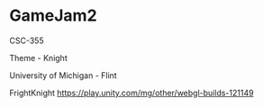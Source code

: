
# GameJam2
 CSC-355
 
 Theme - Knight
 
 University of Michigan - Flint

FrightKnight
https://play.unity.com/mg/other/webgl-builds-121149

